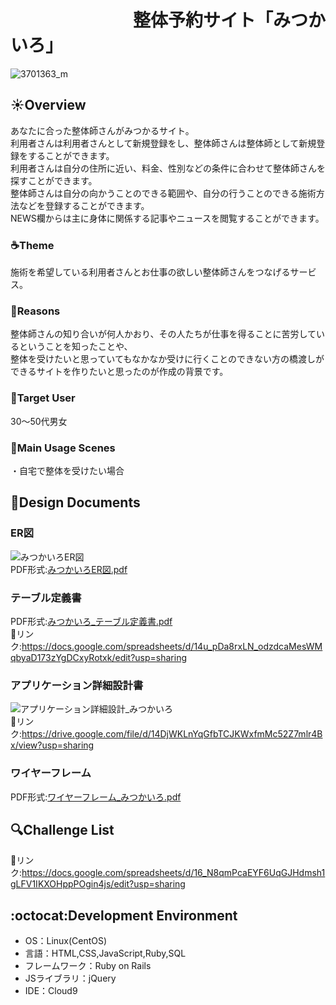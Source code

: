 # 　　　　　　　整体予約サイト「みつかいろ」
![3701363_m](https://user-images.githubusercontent.com/77834661/113402400-e68e2f00-93df-11eb-95f7-e0dd95ca56cf.jpg)
##  :sunny:Overview
あなたに合った整体師さんがみつかるサイト。<br>
利用者さんは利用者さんとして新規登録をし、整体師さんは整体師として新規登録をすることができます。<br>
利用者さんは自分の住所に近い、料金、性別などの条件に合わせて整体師さんを探すことができます。<br>
整体師さんは自分の向かうことのできる範囲や、自分の行うことのできる施術方法などを登録することができます。<br>
NEWS欄からは主に身体に関係する記事やニュースを閲覧することができます。<br>
###  :coffee:Theme
施術を希望している利用者さんとお仕事の欲しい整体師さんをつなげるサービス。
### :pencil:Reasons
整体師さんの知り合いが何人かおり、その人たちが仕事を得ることに苦労しているということを知ったことや、<br>
整体を受けたいと思っていてもなかなか受けに行くことのできない方の橋渡しができるサイトを作りたいと思ったのが作成の背景です。
###  :dart:Target User
30～50代男女
###  :star2:Main Usage Scenes
・自宅で整体を受けたい場合
##  :page_facing_up:Design Documents
### ER図
![みつかいろER図](https://user-images.githubusercontent.com/77834661/113500865-66410880-955c-11eb-87bc-a72843e8fec8.png)<br>
PDF形式:[みつかいろER図.pdf](https://github.com/cairo387/Portfolio-Mituchiro/files/6254061/ER.pdf)
###  テーブル定義書
PDF形式:[みつかいろ_テーブル定義書.pdf](https://github.com/cairo387/Portfolio-Mituchiro/files/6253925/_.pdf)<br>
:link:リンク:https://docs.google.com/spreadsheets/d/14u_pDa8rxLN_odzdcaMesWMqbyaD173zYgDCxyRotxk/edit?usp=sharing
###  アプリケーション詳細設計書
![アプリケーション詳細設計_みつかいろ](https://user-images.githubusercontent.com/77834661/113509476-c356b180-9590-11eb-8a2b-4c54942ad3bc.png)<br>
:link:リンク:https://drive.google.com/file/d/14DjWKLnYqGfbTCJKWxfmMc52Z7mlr4Bx/view?usp=sharing
###  ワイヤーフレーム
PDF形式:[ワイヤーフレーム_みつかいろ.pdf](https://github.com/cairo387/Portfolio-Mituchiro/files/6254055/_.pdf)

##  :mag:Challenge List
:link:リンク:https://docs.google.com/spreadsheets/d/16_N8qmPcaEYF6UqGJHdmsh1gLFV1IKXOHppPOgin4js/edit?usp=sharing

## :octocat:Development Environment
- OS：Linux(CentOS)
- 言語：HTML,CSS,JavaScript,Ruby,SQL
- フレームワーク：Ruby on Rails
- JSライブラリ：jQuery
- IDE：Cloud9

